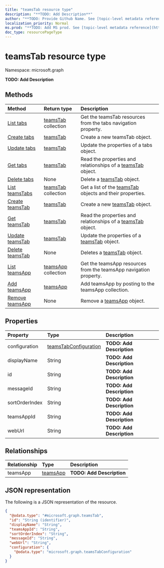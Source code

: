 ```yaml
---
title: "teamsTab resource type"
description: "**TODO: Add Description**"
author: "**TODO: Provide Github Name. See [topic-level metadata reference](https://msgo.azurewebsites.net/add/document/guidelines/metadata.html#topic-level-metadata)**"
localization_priority: Normal
ms.prod: "**TODO: Add MS prod. See [topic-level metadata reference](https://msgo.azurewebsites.net/add/document/guidelines/metadata.html#topic-level-metadata)**"
doc_type: resourcePageType
---
```


# teamsTab resource type

Namespace: microsoft.graph

**TODO: Add Description**

## Methods
|Method|Return type|Description|
|:---|:---|:---|
|[List tabs](../api/chat-list-tabs.md)|[teamsTab](../resources/teamstab.md) collection|Get the teamsTab resources from the tabs navigation property.|
|[Create tabs](../api/chat-post-tabs.md)|[teamsTab](../resources/teamstab.md)|Create a new teamsTab object.|
|[Update tabs](../api/chat-update-tabs.md)|[teamsTab](../resources/teamstab.md)|Update the properties of a tabs object.|
|[Get tabs](../api/chat-get-teamstab.md)|[teamsTab](../resources/teamstab.md)|Read the properties and relationships of a [teamsTab](../resources/teamstab.md) object.|
|[Delete tabs](../api/chat-delete-tabs.md)|None|Delete a [teamsTab](../resources/teamstab.md) object.|
|[List teamsTabs](../api/teamstab-list.md)|[teamsTab](../resources/teamstab.md) collection|Get a list of the [teamsTab](../resources/teamstab.md) objects and their properties.|
|[Create teamsTab](../api/teamstab-create.md)|[teamsTab](../resources/teamstab.md)|Create a new [teamsTab](../resources/teamstab.md) object.|
|[Get teamsTab](../api/teamstab-get.md)|[teamsTab](../resources/teamstab.md)|Read the properties and relationships of a [teamsTab](../resources/teamstab.md) object.|
|[Update teamsTab](../api/teamstab-update.md)|[teamsTab](../resources/teamstab.md)|Update the properties of a [teamsTab](../resources/teamstab.md) object.|
|[Delete teamsTab](../api/teamstab-delete.md)|None|Deletes a [teamsTab](../resources/teamstab.md) object.|
|[List teamsApp](../api/teamstab-list-teamsapp.md)|[teamsApp](../resources/teamsapp.md) collection|Get the teamsApp resources from the teamsApp navigation property.|
|[Add teamsApp](../api/teamstab-post-teamsapp.md)|[teamsApp](../resources/teamsapp.md)|Add teamsApp by posting to the teamsApp collection.|
|[Remove teamsApp](../api/teamstab-delete-teamsapp.md)|None|Remove a [teamsApp](../resources/teamsapp.md) object.|

## Properties
|Property|Type|Description|
|:---|:---|:---|
|configuration|[teamsTabConfiguration](../resources/teamstabconfiguration.md)|**TODO: Add Description**|
|displayName|String|**TODO: Add Description**|
|id|String|**TODO: Add Description**|
|messageId|String|**TODO: Add Description**|
|sortOrderIndex|String|**TODO: Add Description**|
|teamsAppId|String|**TODO: Add Description**|
|webUrl|String|**TODO: Add Description**|

## Relationships
|Relationship|Type|Description|
|:---|:---|:---|
|teamsApp|[teamsApp](../resources/teamsapp.md)|**TODO: Add Description**|

## JSON representation
The following is a JSON representation of the resource.
<!-- {
  "blockType": "resource",
  "keyProperty": "id",
  "@odata.type": "microsoft.graph.teamsTab",
  "baseType": "",
  "openType": false
}
-->
``` json
{
  "@odata.type": "#microsoft.graph.teamsTab",
  "id": "String (identifier)",
  "displayName": "String",
  "teamsAppId": "String",
  "sortOrderIndex": "String",
  "messageId": "String",
  "webUrl": "String",
  "configuration": {
    "@odata.type": "microsoft.graph.teamsTabConfiguration"
  }
}
```

